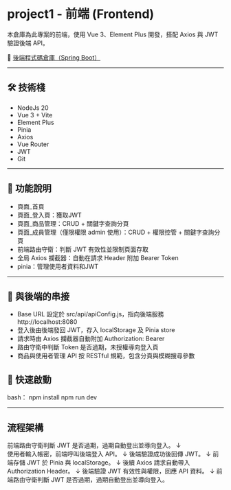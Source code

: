 # project1 - 前端 (Frontend)

本倉庫為此專案的前端，使用 Vue 3、Element Plus 開發，搭配 Axios 與 JWT 驗證後端 API。

🔗 [後端程式碼倉庫（Spring Boot）](https://github.com/penguin-cod/myproject1-backend)

---

## 🛠 技術棧

- NodeJs 20
- Vue 3 + Vite
- Element Plus
- Pinia
- Axios
- Vue Router
- JWT
- Git

---

## 🧩 功能說明

- 頁面_首頁
- 頁面_登入頁：獲取JWT
- 頁面_商品管理：CRUD + 關鍵字查詢分頁
- 頁面_成員管理（僅限權限 admin 使用）：CRUD + 權限控管 + 關鍵字查詢分頁
- 前端路由守衛：判斷 JWT 有效性並限制頁面存取
- 全局 Axios 攔截器：自動在請求 Header 附加 Bearer Token
- pinia：管理使用者資料和JWT

---

## 🔗 與後端的串接

- Base URL 設定於 src/api/apiConfig.js，指向後端服務 http://localhost:8080
- 登入後由後端發回 JWT，存入 localStorage 及 Pinia store
- 請求時由 Axios 攔截器自動附加 Authorization: Bearer <token>
- 路由守衛中判斷 Token 是否過期，未授權導向登入頁
- 商品與使用者管理 API 按 RESTful 規範，包含分頁與模糊搜尋參數

## 🚀 快速啟動

bash：
npm install
npm run dev

---

## 流程架構

前端路由守衛判斷 JWT 是否過期，過期自動登出並導向登入。
        ↓         
使用者輸入帳密，前端呼叫後端登入 API。
        ↓
後端驗證成功後回傳 JWT。
        ↓
前端存儲 JWT 於 Pinia 與 localStorage。
        ↓
後續 Axios 請求自動帶入 Authorization Header。
        ↓
後端驗證 JWT 有效性與權限，回應 API 資料。
        ↓
前端路由守衛判斷 JWT 是否過期，過期自動登出並導向登入。
